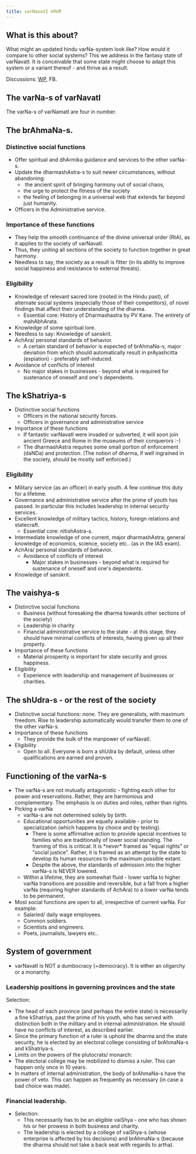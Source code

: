 ```yaml
---
title: varNavatI वर्णवती
---
```

  

## What is this about?

What might an updated hindu varNa-system look like? How would it compare to other social systems? This we address in the fantasy state of varNavatI. It is conceivable that some state might choose to adapt this system or a variant thereof - and thrive as a result.

Discussions: [WP](https://agnimaan.wordpress.com/2015/07/25/varna-s-of-varnavati-v0/), FB.

## The varNa-s of varNavatI

The varNa-s of varNamatI are four in number.

## The brAhmaNa-s.
### Distinctive social functions
- Offer spiritual and dhArmika guidance and services to the other varNa-s.
- Update the dharmashAstra-s to suit newer circumstances, without abandoning:
    -  the ancient spirit of bringing harmony out of social chaos,
    - the urge to protect the fitness of the society
    - the feeling of belonging in a universal web that extends far beyond just humanity.
- Officers in the Administrative service.

### Importance of these functions
- They help the smooth continuance of the divine universal order (RtA), as it applies to the society of varNavatI.
- Thus, they uniting all sections of the society to function together in great harmony.
- Needless to say, the society as a result is fitter (in its ability to improve social happiness and resistance to external threats).

### Eligibility
- Knowledge of relevant sacred lore (rooted in the Hindu past), of alternate social systems (especially those of their competitors), of novel findings that affect their understanding of the dharma.
    - Essential core: History of Dharmashastra by PV Kane. The entirety of mahAbhArata.
- Knowledge of some spiritual lore.
- Needless to say: Knowledge of sanskrit.
- AchAra/ personal standards of behavior.
    - A certain standard of behavior is expected of brAhmaNa-s, major deviation from which should automatically result in prAyashcitta (expiation) - preferably self-induced.
- Avoidance of conflicts of interest
    - No major stakes in businesses - beyond what is required for sustenance of oneself and one's dependents.

## The kShatriya-s
- Distinctive social functions
    - Officers in the national security forces.
    - Officers in governance and administrative service
- Importance of these functions
    - If fantastic varNavatI were invaded or subverted, it will soon join ancient Greece and Rome in the museums of their conquerors :-)
    - The dharmashAstra requires some small portion of enforcement (daNDa) and protection. (The notion of dharma, if well ingrained in the society, should be mostly self enforced.)

### Eligibility
- Military service (as an officer) in early youth. A few continue this duty for a lifetime.
- Governance and administrative service after the prime of youth has passed. In particular this includes leadership in internal security services.
- Excellent knowledge of military tactics, history, foreign relations and statecraft.
    - Essential core: nItishAstra-s.
- Intermediate knowledge of one current, major dharmashAstra; general knowledge of economics, science, society etc.. (as in the IAS exam).
- AchAra/ personal standards of behavior.
    - Avoidance of conflicts of interest
        - Major stakes in businesses - beyond what is required for sustenance of oneself and one's dependents.
- Knowledge of sanskrit.

## The vaishya-s
- Distinctive social functions
    - Business (without foresaking the dharma towards other sections of the society)
    - Leadership in charity
    - Financial administrative service to the state - at this stage, they should have minimal conflicts of interests, having given up all their property.
- Importance of these functions
    - Material prosperity is important for state security and gross happiness.
- Eligibility
    - Experience with leadership and management of businesses or charities.

## The shUdra-s - or the rest of the society
- Distinctive social functions: none. They are generalists, with maximum freedom. Rise to leadership automatically would transfer them to one of the other varNa-s.
- Importance of these functions
    - They provide the bulk of the manpower of varNavatI.
- Eligibility
    - Open to all. Everyone is born a shUdra by default, unless other qualifications are earned and proven.

## Functioning of the varNa-s

- The varNa-s are not mutually antagonistic - fighting each other for power and reservations. Rather, they are harmonious and complementary. The emphasis is on duties and roles, rather than rights.
- Picking a varNa
    - varNa-s are not determined solely by birth.
    - Educational opportunities are equally available - prior to specialization (which happens by choice and by testing).
        - There is some affirmative action to provide special incentives to families who are traditionally of lower social standing. The framing of this is critical: It is \*never\* framed as "equal rights" or "social justice". Rather, it is framed as an attempt by the state to develop its human resources to the maximum possible extant.
        - Despite the above, the standards of admission into the higher varNa-s is NEVER lowered.
    - Within a lifetime, they are somewhat fluid - lower varNa to higher varNa transitions are possible and reversible, but a fall from a higher varNa (requiring higher standards of AchAra) to a lower varNa tends to be permanent.
- Most social functions are open to all, irrespective of current varNa. For example:
    - Salaried/ daily wage employees.
    - Common soldiers.
    - Scientists and engineers.
    - Poets, journalists, lawyers etc..

## System of government

- varNavatI is NOT a dumbocracy (=democracy). It is either an oligarchy or a monarchy.

### Leadership positions in governing provinces and the state
Selection:

- The head of each province (and perhaps the entire state) is necessarily a fine kShatriya, past the prime of his youth, who has served with distinction both in the military and in internal administration. He should have no conflicts of interest, as described earlier.
- Since the primary function of a ruler is uphold the dharma and the state security, he is elected by an electoral college consisting of brAhmaNa-s and kShatriya-s.
- Limits on the powers of the plutocrats/ monarch:
- The electoral college may be mobilized to dismiss a ruler. This can happen only once in 10 years.
- In matters of internal administration, the body of brAhmaNa-s have the power of veto. This can happen as frequently as necessary (in case a bad choice was made).

### Financial leadership.
- Selection:
    - This necessarily has to be an eligible vaiShya - one who has shown his or her prowess in both business and charity.
    - The leadership is elected by a college of vaiShya-s (whose enterprise is affected by his decisions) and brAhmaNa-s (because the dharma should not take a back seat with regards to artha).